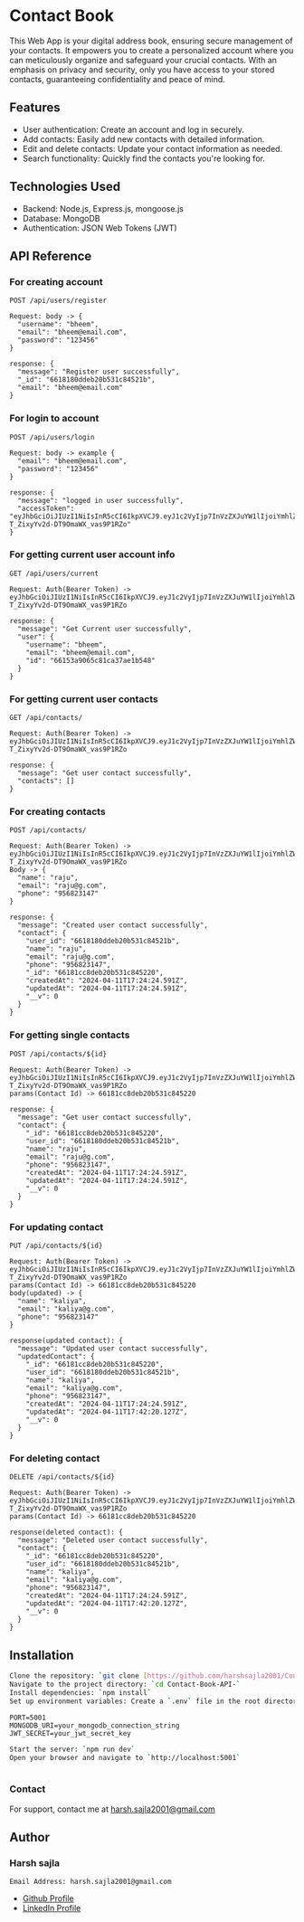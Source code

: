 # Contact Book

This Web App is your digital address book, ensuring secure management of your contacts. It empowers you to create a personalized account where you can meticulously organize and safeguard your crucial contacts. With an emphasis on privacy and security, only you have access to your stored contacts, guaranteeing confidentiality and peace of mind.

## Features

- User authentication: Create an account and log in securely.
- Add contacts: Easily add new contacts with detailed information.
- Edit and delete contacts: Update your contact information as needed.
- Search functionality: Quickly find the contacts you're looking for.

## Technologies Used

- Backend: Node.js, Express.js, mongoose.js
- Database: MongoDB
- Authentication: JSON Web Tokens (JWT)
## API Reference 

### For creating account
```http
POST /api/users/register
```
```
Request: body -> {
  "username": "bheem",
  "email": "bheem@email.com",
  "password": "123456"
}

response: {
  "message": "Register user successfully",
  "_id": "6618180ddeb20b531c84521b",
  "email": "bheem@email.com"
}
```

### For login to account
```http
POST /api/users/login 
```
```
Request: body -> example {
  "email": "bheem@email.com",
  "password": "123456"
}

response: {
  "message": "logged in user successfully",
  "accessToken": "eyJhbGciOiJIUzI1NiIsInR5cCI6IkpXVCJ9.eyJ1c2VyIjp7InVzZXJuYW1lIjoiYmhlZW0iLCJlbWFpbCI6ImJoZWVtQGVtYWlsLmNvbSIsImlkIjoiNjYxODE4MGRkZWIyMGI1MzFjODQ1MjFiIn0sImlhdCI6MTcxMjg1NTY5MSwiZXhwIjoxNzEyODU5MjMxfQ.YPzGIveBnwzDr-T_ZixyYv2d-DT9OmaWX_vas9P1RZo"
}
```
### For getting current user account info
```http
GET /api/users/current
```
```
Request: Auth(Bearer Token) -> eyJhbGciOiJIUzI1NiIsInR5cCI6IkpXVCJ9.eyJ1c2VyIjp7InVzZXJuYW1lIjoiYmhlZW0iLCJlbWFpbCI6ImJoZWVtQGVtYWlsLmNvbSIsImlkIjoiNjYxODE4MGRkZWIyMGI1MzFjODQ1MjFiIn0sImlhdCI6MTcxMjg1NTY5MSwiZXhwIjoxNzEyODU5MjMxfQ.YPzGIveBnwzDr-T_ZixyYv2d-DT9OmaWX_vas9P1RZo

response: {
  "message": "Get Current user successfully",
  "user": {
    "username": "bheem",
    "email": "bheem@email.com",
    "id": "66153a9065c81ca37ae1b548"
  }
}
```
### For getting current user contacts
```http
GET /api/contacts/
```
```
Request: Auth(Bearer Token) -> eyJhbGciOiJIUzI1NiIsInR5cCI6IkpXVCJ9.eyJ1c2VyIjp7InVzZXJuYW1lIjoiYmhlZW0iLCJlbWFpbCI6ImJoZWVtQGVtYWlsLmNvbSIsImlkIjoiNjYxODE4MGRkZWIyMGI1MzFjODQ1MjFiIn0sImlhdCI6MTcxMjg1NTY5MSwiZXhwIjoxNzEyODU5MjMxfQ.YPzGIveBnwzDr-T_ZixyYv2d-DT9OmaWX_vas9P1RZo

response: {
  "message": "Get user contact successfully",
  "contacts": []
}
```
### For creating contacts
```http
POST /api/contacts/
```
```
Request: Auth(Bearer Token) ->  eyJhbGciOiJIUzI1NiIsInR5cCI6IkpXVCJ9.eyJ1c2VyIjp7InVzZXJuYW1lIjoiYmhlZW0iLCJlbWFpbCI6ImJoZWVtQGVtYWlsLmNvbSIsImlkIjoiNjYxODE4MGRkZWIyMGI1MzFjODQ1MjFiIn0sImlhdCI6MTcxMjg1NTY5MSwiZXhwIjoxNzEyODU5MjMxfQ.YPzGIveBnwzDr-T_ZixyYv2d-DT9OmaWX_vas9P1RZo
Body -> {
  "name": "raju",
  "email": "raju@g.com",
  "phone": "956823147"
}

response: {
  "message": "Created user contact successfully",
  "contact": {
    "user_id": "6618180ddeb20b531c84521b",
    "name": "raju",
    "email": "raju@g.com",
    "phone": "956823147",
    "_id": "66181cc8deb20b531c845220",
    "createdAt": "2024-04-11T17:24:24.591Z",
    "updatedAt": "2024-04-11T17:24:24.591Z",
    "__v": 0
  }
}
```
### For getting single contacts
```http
POST /api/contacts/${id}
```
```
Request: Auth(Bearer Token) ->  eyJhbGciOiJIUzI1NiIsInR5cCI6IkpXVCJ9.eyJ1c2VyIjp7InVzZXJuYW1lIjoiYmhlZW0iLCJlbWFpbCI6ImJoZWVtQGVtYWlsLmNvbSIsImlkIjoiNjYxODE4MGRkZWIyMGI1MzFjODQ1MjFiIn0sImlhdCI6MTcxMjg1NTY5MSwiZXhwIjoxNzEyODU5MjMxfQ.YPzGIveBnwzDr-T_ZixyYv2d-DT9OmaWX_vas9P1RZo
params(Contact Id) -> 66181cc8deb20b531c845220

response: {
  "message": "Get user contact successfully",
  "contact": {
    "_id": "66181cc8deb20b531c845220",
    "user_id": "6618180ddeb20b531c84521b",
    "name": "raju",
    "email": "raju@g.com",
    "phone": "956823147",
    "createdAt": "2024-04-11T17:24:24.591Z",
    "updatedAt": "2024-04-11T17:24:24.591Z",
    "__v": 0
  }
}
```
### For updating contact
```http
PUT /api/contacts/${id}
```
```
Request: Auth(Bearer Token) -> eyJhbGciOiJIUzI1NiIsInR5cCI6IkpXVCJ9.eyJ1c2VyIjp7InVzZXJuYW1lIjoiYmhlZW0iLCJlbWFpbCI6ImJoZWVtQGVtYWlsLmNvbSIsImlkIjoiNjYxODE4MGRkZWIyMGI1MzFjODQ1MjFiIn0sImlhdCI6MTcxMjg1NTY5MSwiZXhwIjoxNzEyODU5MjMxfQ.YPzGIveBnwzDr-T_ZixyYv2d-DT9OmaWX_vas9P1RZo
params(Contact Id) -> 66181cc8deb20b531c845220
body(updated) -> {
  "name": "kaliya",
  "email": "kaliya@g.com",
  "phone": "956823147"
}

response(updated contact): {
  "message": "Updated user contact successfully",
  "updatedContact": {
    "_id": "66181cc8deb20b531c845220",
    "user_id": "6618180ddeb20b531c84521b",
    "name": "kaliya",
    "email": "kaliya@g.com",
    "phone": "956823147",
    "createdAt": "2024-04-11T17:24:24.591Z",
    "updatedAt": "2024-04-11T17:42:20.127Z",
    "__v": 0
  }
}
```
### For deleting contact
```http
DELETE /api/contacts/${id}
```
```
Request: Auth(Bearer Token) -> eyJhbGciOiJIUzI1NiIsInR5cCI6IkpXVCJ9.eyJ1c2VyIjp7InVzZXJuYW1lIjoiYmhlZW0iLCJlbWFpbCI6ImJoZWVtQGVtYWlsLmNvbSIsImlkIjoiNjYxODE4MGRkZWIyMGI1MzFjODQ1MjFiIn0sImlhdCI6MTcxMjg1NTY5MSwiZXhwIjoxNzEyODU5MjMxfQ.YPzGIveBnwzDr-T_ZixyYv2d-DT9OmaWX_vas9P1RZo
params(Contact Id) -> 66181cc8deb20b531c845220

response(deleted contact): {
  "message": "Deleted user contact successfully",
  "contact": {
    "_id": "66181cc8deb20b531c845220",
    "user_id": "6618180ddeb20b531c84521b",
    "name": "kaliya",
    "email": "kaliya@g.com",
    "phone": "956823147",
    "createdAt": "2024-04-11T17:24:24.591Z",
    "updatedAt": "2024-04-11T17:42:20.127Z",
    "__v": 0
  }
}
```


## Installation

```bash
Clone the repository: `git clone [https://github.com/harshsajla2001/Contact-Book-API-.git](https://github.com/harshsajla2001/Contact-Book-API-.git)`
Navigate to the project directory: `cd Contact-Book-API-`
Install dependencies: `npm install`
Set up environment variables: Create a `.env` file in the root directory and add the following:
```
```
PORT=5001
MONGODB_URI=your_mongodb_connection_string
JWT_SECRET=your_jwt_secret_key
```
```bash
Start the server: `npm run dev`
Open your browser and navigate to `http://localhost:5001`
  
```
### Contact

For support, contact me at harsh.sajla2001@gmail.com
## Author
### Harsh sajla
    Email Address: harsh.sajla2001@gmail.com
- [Github Profile](https://www.github.com/harshsajla2001)
- [LinkedIn Profile](https://www.linkedin.com/in/harsh-sajla-549304233/)


